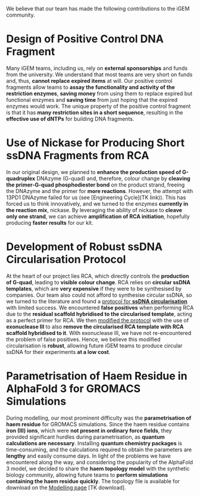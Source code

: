 We believe that our team has made the following contributions to the iGEM community.  

# Design of Positive Control DNA Fragment

Many iGEM teams, including us, rely on **external sponsorships** and funds from the university. We understand that most teams are very short on funds and, thus, **cannot replace expired items** at will. Our positive control fragments allow teams to **assay the functionality and activity of the restriction enzymes**, **saving money** from using them to replace expired but functional enzymes and **saving time** from just hoping that the expired enzymes would work. The unique property of the positive control fragment is that it has **many restriction sites in a short sequence**, resulting in the **effective use of dNTPs** for building DNA fragments.  

# Use of Nickase for Producing Short ssDNA Fragments from RCA

In our original design, we planned to **enhance the production speed of G-quadruplex** DNAzyme (G-quad) and, therefore, colour change by **cleaving the primer-G-quad phosphodiester bond** on the product strand, freeing the DNAzyme and the primer for **more reactions**. However, the attempt with 13PD1 DNAzyme failed for us (see [Engineering Cycle](TK link)). This has forced us to think innovatively, and we turned to the enzymes **currently in the reaction mix**, nickase. By leveraging the ability of nickase to **cleave only one strand**, we can achieve **amplification of RCA initiation**, hopefully producing **faster results** for our kit.  

# Development of Robust ssDNA Circularisation Protocol

At the heart of our project lies RCA, which directly controls the **production of G-quad**, leading to **visible colour change**. RCA relies on **circular ssDNA templates**, which are **very expensive** if they were to be synthesised by companies. Our team also could not afford to synthesise circular ssDNA, so we turned to the literature and found a [protocol for **ssDNA circularisation**](/notebook#entry-p01) with limited success. We encountered **false positives** when performing RCA due to the **residual scaffold hybridised to the circularised template**, acting as a perfect primer for RCA. We then [modified the protocol](/notebook#entry-p08) with the use of **exonuclease III** to also **remove the circularised RCA template with RCA scaffold hybridised to it**. With exonuclease III, we have not re-encountered the problem of false positives. Hence, we believe this modified circularisation is **robust**, allowing future iGEM teams to produce circular ssDNA for their experiments **at a low cost**.  

# Parametrisation of Haem Residue in AlphaFold 3 for GROMACS Simulations

During modelling, our most prominent difficulty was the **parametrisation of haem residue** for GROMACS simulations. Since the haem residue contains **iron (III) ions**, which were **not present in ordinary force fields**, they provided significant hurdles during parametrisation, as **quantum calculations are necessary**. Installing **quantum chemistry packages** is time-consuming, and the calculations required to obtain the parameters are **lengthy** and easily consume days. In light of the problems we have encountered along the way, and considering the popularity of the AlphaFold 3 model, we decided to share the **haem topology model** with the synthetic biology community, allowing future teams to **perform simulations containing the haem residue quickly**. The topology file is available for download on the [Modelling page](/model) [TK download].